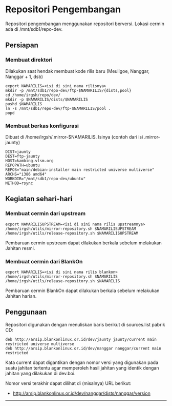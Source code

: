 # Repositori Pengembangan
Repositori pengembangan menggunakan repositori berversi.
Lokasi cermin ada di /mnt/sdb1/repo-dev.
## Persiapan
### Membuat direktori
Dilakukan saat hendak membuat kode rilis baru (Meuligoe, Nanggar, Nanggar + 1,
dsb)

```
export NAMARILIS=<isi di sini nama rilisnya>
mkdir -p /mnt/sdb1/repo-dev/ftp-$NAMARILIS/{dists,pool}
cd /home/irgsh/repo/dev/
mkdir -p $NAMARILIS/dists/$NAMARILIS
pushd $NAMARILIS
ln -s /mnt/sdb1/repo-dev/ftp-$NAMARILIS/pool .
popd
```

### Membuat berkas konfigurasi
Dibuat di /home/irgsh/.mirror-$NAMARILIS.
Isinya (contoh dari isi .mirror-jaunty)

```
DIST=jaunty
DEST=ftp-jaunty
HOST=kambing.vlsm.org
REPOPATH=ubuntu
REPOS="main/debian-installer main restricted universe multiverse"
ARCHS="i386 amd64"
WORKDIR="/mnt/sdb1/repo-dev/ubuntu"
METHOD=rsync
```

## Kegiatan sehari-hari
### Membuat cermin dari upstream

```
export NAMARILISUPSTREAM=<isi di sini nama rilis upstreamnya>
/home/irgsh/utils/mirror-repository.sh $NAMARILISUPSTREAM
/home/irgsh/utils/release-repository.sh $NAMARILISUPSTREAM
```

Pembaruan cermin upstream dapat dilakukan berkala sebelum melakukan Jahitan resmi.

### Membuat cermin dari BlankOn

```
export NAMARILIS=<isi di sini nama rilis blankon>
/home/irgsh/utils/mirror-repository.sh $NAMARILIS
/home/irgsh/utils/release-repository.sh $NAMARILIS
```

Pembaruan cermin BlankOn dapat dilakukan berkala sebelum melakukan Jahitan harian.

## Penggunaan

Repositori digunakan dengan menuliskan baris berikut di sources.list pabrik CD:

```
deb http://arsip.blankonlinux.or.id/dev/jaunty jaunty/current main restricted universe multiverse
deb http://arsip.blankonlinux.or.id/dev/nanggar nanggar/current main restricted
```
Kata current dapat digantikan dengan nomor versi yang digunakan pada suatu
jahitan tertentu agar memperoleh hasil jahitan yang identik dengan jahitan yang
dilakukan di dev.boi.

Nomor versi terakhir dapat dilihat di (misalnya) URL berikut: 

- http://arsip.blankonlinux.or.id/dev/nanggar/dists/nanggar/version







---
